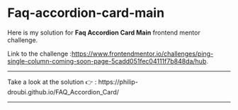 # Faq-accordion-card-main

Here is my solution for **Faq Accordion Card Main** frontend mentor challenge.

Link to the challenge :<https://www.frontendmentor.io/challenges/ping-single-column-coming-soon-page-5cadd051fec04111f7b848da/hub>.

<hr>
Take a look at the solution 👉 : https://philip-droubi.github.io/FAQ_Accordion_Card/
<hr>